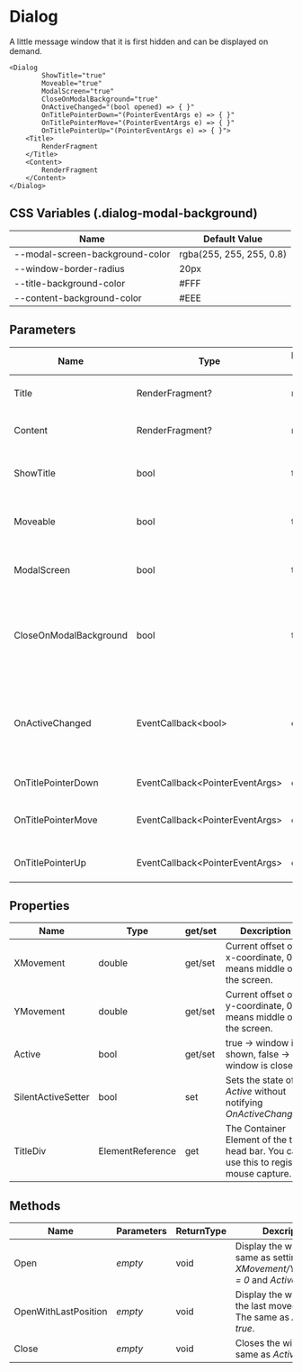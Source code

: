 # Dialog

A little message window that it is first hidden and can be displayed on demand.

```razor
<Dialog
        ShowTitle="true"
        Moveable="true"
        ModalScreen="true"
        CloseOnModalBackground="true"
        OnActiveChanged="(bool opened) => { }"
        OnTitlePointerDown="(PointerEventArgs e) => { }"
        OnTitlePointerMove="(PointerEventArgs e) => { }"
        OnTitlePointerUp="(PointerEventArgs e) => { }">
    <Title>
        RenderFragment
    </Title>
    <Content>
        RenderFragment
    </Content>
</Dialog>
```


## CSS Variables (.dialog-modal-background)

| **Name**                        | **Default Value**        |
| ------------------------------- | ------------------------ |
| --modal-screen-background-color | rgba(255, 255, 255, 0.8) |
| --window-border-radius          | 20px                     |
| --title-background-color        | #FFF                     |
| --content-background-color      | #EEE                     |


## Parameters

| **Name**               | **Type**                              | **Default Value** | **Dexcription**                                                                                                                 |
| ---------------------- | ------------------------------------- | ----------------- | ------------------------------------------------------------------------------------------------------------------------------- |
| Title                  | RenderFragment?                       | null              | Html that will be displayed inside the head bar.                                                                                |
| Content                | RenderFragment?                       | null              | Html that will be displayed inside the window.                                                                                  |
| ShowTitle              | bool                                  | true              | Indicates whether to skip the *Title* section. Default is true.                                                                 |
| Moveable               | bool                                  | true              | The window can be grabed and draged around the screen. Default is true.                                                         |
| ModalScreen            | bool                                  | true              | If the background should be blurred/unavailable. Default is true.                                                               |
| CloseOnModalBackground | bool                                  | true              | If on the *ModalBackground* a click occurs, whether the window should close or not close. Default is true.                      |
| OnActiveChanged        | EventCallback&lt;bool&gt;             | default           | Invokes every time when the Dialog opens or closes. true: dialog got from close to open, false: dialog got from open to closed. |
| OnTitlePointerDown     | EventCallback&lt;PointerEventArgs&gt; | default           | Fires if pointer starts on title div.                                                                                           |
| OnTitlePointerMove     | EventCallback&lt;PointerEventArgs&gt; | default           | Fires if pointer moves on title div, but only if pointer down is active.                                                        |
| OnTitlePointerUp       | EventCallback&lt;PointerEventArgs&gt; | default           | Fires if pointer releases on title div.                                                                                         |


## Properties

| **Name**           | **Type**         | get/set | **Dexcription**                                                                          |
| ------------------ | ---------------- | ------- | ---------------------------------------------------------------------------------------- |
| XMovement          | double           | get/set | Current offset of x-coordinate, 0 means middle of the screen.                            |
| YMovement          | double           | get/set | Current offset of y-coordinate, 0 means middle of the screen.                            |
| Active             | bool             | get/set | true -> window is shown, false -> window is closed                                       |
| SilentActiveSetter | bool             | set     | Sets the state of *Active* without notifying *OnActiveChanged*.                          |
| TitleDiv           | ElementReference | get     | The Container Element of the title head bar. You can use this to register mouse capture. |


## Methods

| **Name**             | **Parameters** | **ReturnType** | **Dexcription**                                                                        |
| -------------------- | -------------- | -------------- | -------------------------------------------------------------------------------------- |
| Open                 | *empty*        | void           | Display the window. The same as setting *XMovement/YMovement = 0* and *Active = true*. |
| OpenWithLastPosition | *empty*        | void           | Display the window at the last moved position. The same as *Active = true*.            |
| Close                | *empty*        | void           | Closes the window. The same as *Active = false*.                                       |
